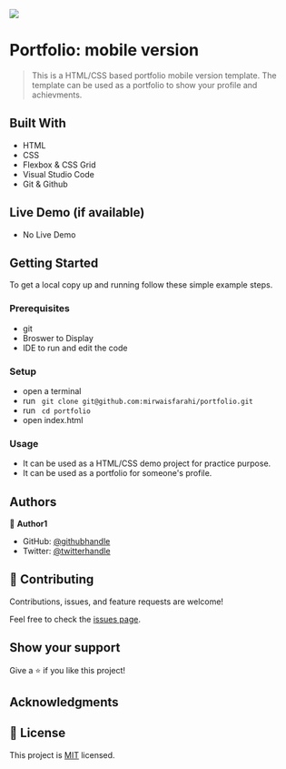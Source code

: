 ![](https://img.shields.io/badge/Microverse-blueviolet) 

# Portfolio: mobile version

> This is a HTML/CSS based portfolio mobile version template. The template can be used as a portfolio to show your profile and achievments. 


## Built With

- HTML
- CSS
- Flexbox & CSS Grid
- Visual Studio Code
- Git & Github

## Live Demo (if available)

- No Live Demo

## Getting Started

To get a local copy up and running follow these simple example steps.

### Prerequisites

- git
- Broswer to Display
- IDE to run and edit the code

### Setup

- open a terminal
- run ``` git clone git@github.com:mirwaisfarahi/portfolio.git```
- run ``` cd portfolio```
- open index.html

### Usage

- It can be used as a HTML/CSS demo project for practice purpose.
- It can be used as a portfolio for someone's profile.

## Authors

👤 **Author1**

- GitHub: [@githubhandle](https://github.com/mirwaisfarahi)
- Twitter: [@twitterhandle](https://twitter.com/farahi92)


## 🤝 Contributing

Contributions, issues, and feature requests are welcome!

Feel free to check the [issues page](../../issues/).

## Show your support

Give a ⭐️ if you like this project!

## Acknowledgments

## 📝 License

This project is [MIT](./MIT.md) licensed.